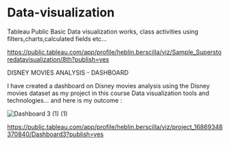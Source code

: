 # Data-visualization
Tableau Public
 Basic Data visualization works, class activities
 using filters,charts,calculated fields etc...
 
https://public.tableau.com/app/profile/heblin.berscilla/viz/Sample_Superstoredatavisualization/8th?publish=yes

DISNEY MOVIES ANALYSIS - DASHBOARD

I have created a dashboard on Disney movies analysis using the Disney movies dataset as my project in this course Data visualization tools and technologies...
and here is my outcome :

![Dashboard 3 (1) (1)](https://github.com/Heblin2003/Data-visualization/assets/91717596/d2ce1187-6551-4857-aaad-1311ac4756a7)

https://public.tableau.com/app/profile/heblin.berscilla/viz/project_16869348370840/Dashboard3?publish=yes
